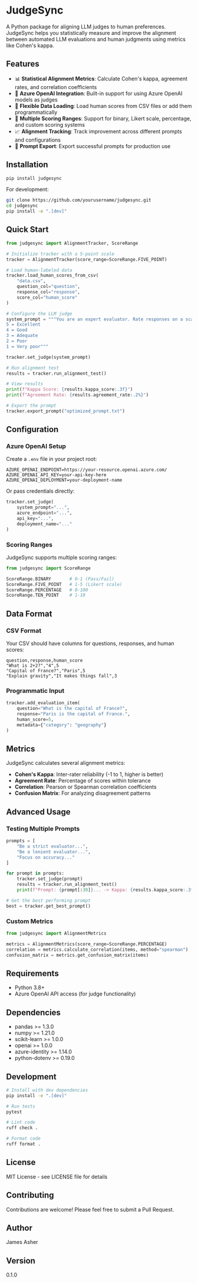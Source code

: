 # JudgeSync

A Python package for aligning LLM judges to human preferences. JudgeSync helps you statistically measure and improve the alignment between automated LLM evaluations and human judgments using metrics like Cohen's kappa.

## Features

- 📊 **Statistical Alignment Metrics**: Calculate Cohen's kappa, agreement rates, and correlation coefficients
- 🤖 **Azure OpenAI Integration**: Built-in support for using Azure OpenAI models as judges
- 📁 **Flexible Data Loading**: Load human scores from CSV files or add them programmatically
- 🎯 **Multiple Scoring Ranges**: Support for binary, Likert scale, percentage, and custom scoring systems
- 📈 **Alignment Tracking**: Track improvement across different prompts and configurations
- 💾 **Prompt Export**: Export successful prompts for production use

## Installation

```bash
pip install judgesync
```

For development:

```bash
git clone https://github.com/yourusername/judgesync.git
cd judgesync
pip install -e ".[dev]"
```

## Quick Start

```python
from judgesync import AlignmentTracker, ScoreRange

# Initialize tracker with a 5-point scale
tracker = AlignmentTracker(score_range=ScoreRange.FIVE_POINT)

# Load human-labeled data
tracker.load_human_scores_from_csv(
    "data.csv",
    question_col="question",
    response_col="response",
    score_col="human_score"
)

# Configure the LLM judge
system_prompt = """You are an expert evaluator. Rate responses on a scale of 1-5:
5 = Excellent
4 = Good
3 = Adequate
2 = Poor
1 = Very poor"""

tracker.set_judge(system_prompt)

# Run alignment test
results = tracker.run_alignment_test()

# View results
print(f"Kappa Score: {results.kappa_score:.3f}")
print(f"Agreement Rate: {results.agreement_rate:.2%}")

# Export the prompt
tracker.export_prompt("optimized_prompt.txt")
```

## Configuration

### Azure OpenAI Setup

Create a `.env` file in your project root:

```env
AZURE_OPENAI_ENDPOINT=https://your-resource.openai.azure.com/
AZURE_OPENAI_API_KEY=your-api-key-here
AZURE_OPENAI_DEPLOYMENT=your-deployment-name
```

Or pass credentials directly:

```python
tracker.set_judge(
    system_prompt="...",
    azure_endpoint="...",
    api_key="...",
    deployment_name="..."
)
```

### Scoring Ranges

JudgeSync supports multiple scoring ranges:

```python
from judgesync import ScoreRange

ScoreRange.BINARY       # 0-1 (Pass/Fail)
ScoreRange.FIVE_POINT   # 1-5 (Likert scale)
ScoreRange.PERCENTAGE   # 0-100
ScoreRange.TEN_POINT    # 1-10
```

## Data Format

### CSV Format

Your CSV should have columns for questions, responses, and human scores:

```csv
question,response,human_score
"What is 2+2?","4",5
"Capital of France?","Paris",5
"Explain gravity","It makes things fall",3
```

### Programmatic Input

```python
tracker.add_evaluation_item(
    question="What is the capital of France?",
    response="Paris is the capital of France.",
    human_score=5,
    metadata={"category": "geography"}
)
```

## Metrics

JudgeSync calculates several alignment metrics:

- **Cohen's Kappa**: Inter-rater reliability (-1 to 1, higher is better)
- **Agreement Rate**: Percentage of scores within tolerance
- **Correlation**: Pearson or Spearman correlation coefficients
- **Confusion Matrix**: For analyzing disagreement patterns

## Advanced Usage

### Testing Multiple Prompts

```python
prompts = [
    "Be a strict evaluator...",
    "Be a lenient evaluator...",
    "Focus on accuracy..."
]

for prompt in prompts:
    tracker.set_judge(prompt)
    results = tracker.run_alignment_test()
    print(f"Prompt: {prompt[:30]}... -> Kappa: {results.kappa_score:.3f}")

# Get the best performing prompt
best = tracker.get_best_prompt()
```

### Custom Metrics

```python
from judgesync import AlignmentMetrics

metrics = AlignmentMetrics(score_range=ScoreRange.PERCENTAGE)
correlation = metrics.calculate_correlation(items, method="spearman")
confusion_matrix = metrics.get_confusion_matrix(items)
```

## Requirements

- Python 3.8+
- Azure OpenAI API access (for judge functionality)

## Dependencies

- pandas >= 1.3.0
- numpy >= 1.21.0
- scikit-learn >= 1.0.0
- openai >= 1.0.0
- azure-identity >= 1.14.0
- python-dotenv >= 0.19.0

## Development

```bash
# Install with dev dependencies
pip install -e ".[dev]"

# Run tests
pytest

# Lint code
ruff check .

# Format code
ruff format .
```

## License

MIT License - see LICENSE file for details

## Contributing

Contributions are welcome! Please feel free to submit a Pull Request.

## Author

James Asher

## Version

0.1.0
